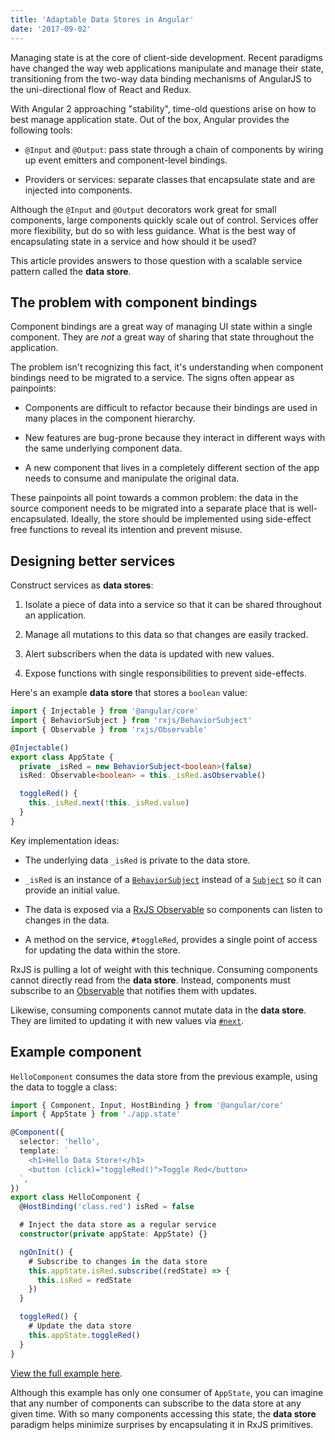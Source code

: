 ```yaml
---
title: 'Adaptable Data Stores in Angular'
date: '2017-09-02'
---
```


Managing state is at the core of client-side development. Recent paradigms have changed the way web applications manipulate and manage their state, transitioning from the two-way data binding mechanisms of AngularJS to the uni-directional flow of React and Redux.

With Angular 2 approaching "stability", time-old questions arise on how to best manage application state. Out of the box, Angular provides the following tools:

- `@Input` and `@Output`: pass state through a chain of components by wiring up event emitters and component-level bindings.

- Providers or services: separate classes that encapsulate state and are injected into components.

Although the `@Input` and `@Output` decorators work great for small components, large components quickly scale out of control. Services offer more flexibility, but do so with less guidance. What is the best way of encapsulating state in a service and how should it be used?

This article provides answers to those question with a scalable service pattern called the **data store**.

## The problem with component bindings

Component bindings are a great way of managing UI state within a single component. They are _not_ a great way of sharing that state throughout the application.

The problem isn't recognizing this fact, it's understanding when component bindings need to be migrated to a service. The signs often appear as painpoints:

- Components are difficult to refactor because their bindings are used in many places in the component hierarchy.

- New features are bug-prone because they interact in different ways with the same underlying component data.

- A new component that lives in a completely different section of the app needs to consume and manipulate the original data.

These painpoints all point towards a common problem: the data in the source component needs to be migrated into a separate place that is well-encapsulated. Ideally, the store should be implemented using side-effect free functions to reveal its intention and prevent misuse.

## Designing better services

Construct services as **data stores**:

1. Isolate a piece of data into a service so that it can be shared throughout an application.

2. Manage all mutations to this data so that changes are easily tracked.

3. Alert subscribers when the data is updated with new values.

4. Expose functions with single responsibilities to prevent side-effects.

Here's an example **data store** that stores a `boolean` value:

```typescript
import { Injectable } from '@angular/core'
import { BehaviorSubject } from 'rxjs/BehaviorSubject'
import { Observable } from 'rxjs/Observable'

@Injectable()
export class AppState {
  private _isRed = new BehaviorSubject<boolean>(false)
  isRed: Observable<boolean> = this._isRed.asObservable()

  toggleRed() {
    this._isRed.next(!this._isRed.value)
  }
}
```

Key implementation ideas:

- The underlying data `_isRed` is private to the data store.

- `_isRed` is an instance of a [`BehaviorSubject`](https://rxjs.dev/api/index/class/BehaviorSubject) instead of a [`Subject`](https://rxjs.dev/api/index/class/Subject) so it can provide an initial value.

- The data is exposed via a [RxJS Observable](http://reactivex.io/rxjs/class/es6/Observable.js~Observable.html) so components can listen to changes in the data.

- A method on the service, `#toggleRed`, provides a single point of access for updating the data within the store.

RxJS is pulling a lot of weight with this technique. Consuming components cannot directly read from the **data store**. Instead, components must subscribe to an [Observable](http://reactivex.io/rxjs/class/es6/Observable.js~Observable.html) that notifies them with updates.

Likewise, consuming components cannot mutate data in the **data store**. They are limited to updating it with new values via [`#next`](https://rxjs.dev/api/index/class/BehaviorSubject#next).

## Example component

`HelloComponent` consumes the data store from the previous example, using the data to toggle a class:

```typescript
import { Component, Input, HostBinding } from '@angular/core'
import { AppState } from './app.state'

@Component({
  selector: 'hello',
  template: `
    <h1>Hello Data Store!</h1>
    <button (click)="toggleRed()">Toggle Red</button>
  `,
})
export class HelloComponent {
  @HostBinding('class.red') isRed = false

  # Inject the data store as a regular service
  constructor(private appState: AppState) {}

  ngOnInit() {
    # Subscribe to changes in the data store
    this.appState.isRed.subscribe((redState) => {
      this.isRed = redState
    })
  }

  toggleRed() {
    # Update the data store
    this.appState.toggleRed()
  }
}
```

[View the full example here](https://stackblitz.com/edit/angular-pah1j1).

Although this example has only one consumer of `AppState`, you can imagine that any number of components can subscribe to the data store at any given time. With so many components accessing this state, the **data store** paradigm helps minimize surprises by encapsulating it in RxJS primitives.

